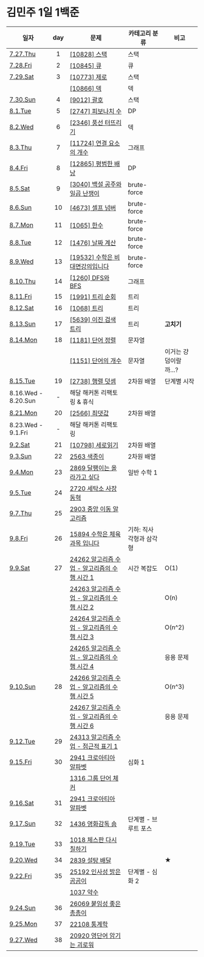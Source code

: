 # 김민주 1일 1백준  

| 일자                       | day | 문제                                       | 카테고리 분류 | 비고
| ------------------------- | :-: | ----------------------------------------- | ---------- | ---
| [7.27.Thu](./230727_day1) | 1   | [[10828] 스택](./230727_day1/10828_스택.py) | 스택
| [7.28.Fri](./230728_day2) | 2   | [[10845] 큐](./230728_day2/10845_큐.py) | 큐
| [7.29.Sat](./230729_day3) | 3   | [[10773] 제로](./230729_day3/10773_제로_(스택).py) | 스택
|                           |     | [[10866] 덱](./230729_day3/10866_덱.py) | 덱
| [7.30.Sun](./230730_day4) | 4   | [[9012] 괄호](./230730_day4/9012_괄호_(스택).py) | 스택
| [8.1.Tue](./230801_day5)  | 5   | [[2747] 피보나치 수](./230801_day5/2747_피보나치_수_(DP).py) | DP
| [8.2.Wed](./230802_day6)  | 6   | [[2346] 풍선 터뜨리기](./230802_day6/2346_풍선_터뜨리기.py) | 덱
| [8.3.Thu](./230803_day7)  | 7   | [[11724] 연결 요소의 개수](./230803_day7/11724_연결_요소의_개수_(DFS).py) | 그래프
| [8.4.Fri](./230804_day8)  | 8   | [[12865] 평범한 배낭](./230804_day8/12865_평범한_배낭_(DP).py) | DP
| [8.5.Sat](./230805_day9)  | 9   | [[3040] 백설 공주와 일곱 난쟁이](./230805_day9/3040_백설_공주와_일곱_난쟁이_(brute-force).py) | brute-force
| [8.6.Sun](./230806_day10) | 10  | [[4673] 셀프 넘버](./230806_day10/4673_셀프_넘버_(brute-force).py) | brute-force
| [8.7.Mon](./230807_day11) | 11  | [[1065] 한수](./230807_day11/1065_한수.py) | brute-force
| [8.8.Tue](./230808_day12) | 12  | [[1476] 날짜 계산](./230808_day12/1476_날짜_계산.py) | brute-force
| [8.9.Wed](./230809_day13) | 13  | [[19532] 수학은 비대면강의입니다](./230808_day13/19532_수학은_비대면강의입니다.py) | brute-force
| [8.10.Thu](./230810_day14) | 14 | [[1260] DFS와 BFS](./230810_day14/1260_DFS와_BFS.py) | 그래프
| [8.11.Fri](./230811_day15) | 15 | [[1991] 트리 순회](./230811_day15/1991_트리_순회.py) | 트리
| [8.12.Sat](./230812_day16) | 16 | [[1068] 트리](./230812_day16/1068_트리.py) | 트리
| [8.13.Sun](./230813_day17) | 17 | [[5639] 이진 검색 트리](./230813_day17/5639_이진_탐색_트리.py) | 트리 | **고치기**
| [8.14.Mon](./230814_day18) | 18 | [[1181] 단어 정렬](./230814_day18/1181_단어_정렬.py) | 문자열
|                            |    | [[1151] 단어의 개수](./230814_day18/1151_단어의_개수.py) | 문자열 | 이거는 걍 덤이랄까...?
| [8.15.Tue](./230815_day19) | 19 | [[2738] 행렬 덧셈](./230815_day19/2738_행렬_덧셈.py) | 2차원 배열 | 단계별 시작
| 8.16.Wed - 8.20.Sun        | -  | 해달 해커톤 리팩토링 & 휴식
| [8.21.Mon](./230821_day20) | 20 | [[2566] 최댓값](./230821_day20/2566_최댓값.py) | 2차원 배열 | 
| 8.23.Wed - 9.1.Fri         | -  | 해달 해커톤 리팩토링
| [9.2.Sat](./230902_day21) | 21  | [[10798] 세로읽기](./230902_day21/10798_세로읽기.py) | 2차원 배열 | 
| [9.3.Sun](./230903_day22) | 22  | [2563 색종이](./230903_day22/2563_색종이.py) | 2차원 배열 | 
| [9.4.Mon](./230904_day23) | 23  | [2869 달팽이는 올라가고 싶다](./230904_day23/2869_달팽이는_올라가고_싶다.py) | 일반 수학 1 |
| [9.5.Tue](./230905_day24) | 24  | [2720 세탁소 사장 동혁](./230905_day24/2720_세탁소_사장_동혁.py) |  |
| [9.7.Thu](./230907_day25) | 25  | [2903 중앙 이동 알고리즘](<230907_day25/2903 중앙 이동 알고리즘.py>) |  |
| [9.8.Fri](./230908_day26) | 26  | [15894 수학은 체육과목 입니다](<230908_day26/15894 수학은 체육과목 입니다>) | 기하: 직사각형과 삼각형 |
| [9.9.Sat](./230909_day27) | 27 | [24262 알고리즘 수업 - 알고리즘의 수행 시간 1](<230909_day27/24262 알고리즘 수업 - 알고리즘의 수행 시간 1>) | 시간 복잡도 | O(1)
|                           |    | [24263 알고리즘 수업 - 알고리즘의 수행 시간 2](<230909_day27/24263 알고리즘 수업 - 알고리즘의 수행 시간 2>) | | O(n)
|                           |    | [24264 알고리즘 수업 - 알고리즘의 수행 시간 3](<230909_day27/24264 알고리즘 수업 - 알고리즘의 수행 시간 3>) | | O(n^2)
|                           |    | [24265 알고리즘 수업 - 알고리즘의 수행 시간 4](<230909_day27/24265 알고리즘 수업 - 알고리즘의 수행 시간 4>) | | 응용 문제 
| [9.10.Sun](./230910_day28) | 28 | [24266 알고리즘 수업 - 알고리즘의 수행 시간 5](<230910_day28/24266 알고리즘 수업 - 알고리즘의 수행 시간 5>) | | O(n^3)
|                            |    | [24267 알고리즘 수업 - 알고리즘의 수행 시간 6](<230910_day28/24267 알고리즘 수업 - 알고리즘의 수행 시간 6>) | | 응용 문제
| [9.12.Tue](<230912 day29>) | 29 | [24313 알고리즘 수업 - 점근적 표기 1](<230912 day29/24313 알고리즘 수업 - 점근적 표기 1.py>) | | 
| [9.15.Fri](<230915 day30>) | 30 | [2941 크로아티아 알파벳](<230915 day30/2941 크로아티아 알파벳>) | 심화 1 |
|                            |    | [1316 그룹 단어 체커](<230915 day30/1316 그룹 단어 체커>) |  |
| [9.16.Sat](<230916 day31>) | 31 | [2941 크로아티아 알파벳](<230916 day31/25206 너의 평점은.py>) |  |
| [9.17.Sun](<230917 day32>) | 32 | [1436 영화감독 숌](<230917 day32/1436 영화감독 숌.py>) | 단계별 - 브루트 포스 | 
| [9.19.Tue](<230919 day33>) | 33 | [1018 체스판 다시 칠하기](<230919 day33/1018 체스판 다시 칠하기.py>) |  | 
| [9.20.Wed](<230920 day34>) | 34 | [2839 설탕 배달](<230920 day34/2839	설탕 배달.py>) |  | ★
| [9.22.Fri](<230922 day35>) | 35 | [25192 인사성 밝은 곰곰이](<230922 day35/25192 인사성 밝은 곰곰이>) | 단계별 - 심화 2 | 
|                            |    | [1037 약수](<230922 day35/1037 약수>) |  |
| [9.24.Sun](<230924 day36>) | 36 | [26069 붙임성 좋은 총총이](<230924 day36/26069 붙임성 좋은 총총이.py>) |  | 
| [9.25.Mon](<230925 day37>) | 37 | [22108 통계학](<230925 day37/22108 통계학.py>) |  | 
| [9.27.Wed](<230927 day38>) | 38 | [20920 영단어 암기는 괴로워](<230927 day38/20920 영단어 암기는 괴로워.py>) |  | 
